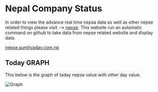 # Nepal Company Status




In order to view the advance real time nepsa data as well as other nepse related things please visit --> [nepse](https://nepse.sumityadav.com.np). This website run an automatic command on github to take data from nepse related website and display data.

[nepse.sumityadav.com.np](https://nepse.sumityadav.com.np)



## Today GRAPH
This below is the graph of taday nepse value with other day value.

![Graph](https://github.com/rockerritesh/nepsesimple/raw/main/graph.png)






